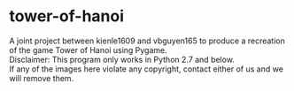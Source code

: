 # tower-of-hanoi
A joint project between kienle1609 and vbguyen165 to produce a recreation of the game Tower of Hanoi using Pygame.
<br />
Disclaimer: This program only works in Python 2.7 and below.
<br />
If any of the images here violate any copyright, contact either of us and we will remove them.
